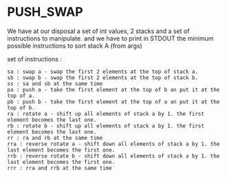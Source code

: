 # PUSH_SWAP

We have at our disposal a set of int values, 2 stacks and a set of instructions to manipulate.
and we have to print in STDOUT the minimum possible instructions to sort stack A (from args)

set of instructions :
```Any
sa : swap a - swap the first 2 elements at the top of stack a.
sb : swap b - swap the first 2 elements at the top of stack b.
ss : sa and sb at the same time
pa : push a - take the first element at the top of b an put it at the top of a.
pb : push b - take the first element at the top of a an put it at the top of b.
ra : rotate a - shift up all elements of stack a by 1. the first element becomes the last one.
rb : rotate b - shift up all elements of stack a by 1. the first element becomes the last one.
rr : ra and rb at the same time
rra : reverse rotate a - shift down all elements of stack a by 1. the last element becomes the first one.
rrb : reverse rotate b - shift down all elements of stack a by 1. the last element becomes the first one.
rrr : rra and rrb at the same time
```

